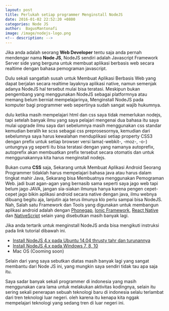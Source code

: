 ```yaml
---
layout: post
title: Perlukah setiap programmer Menginstall NodeJS
date: 2016-01-02 22:52:20 +0800
categories: Node JS
author:  BagusMantonafi
image: /image/nodejs-logo.png
<!-- description: -->
---
```


Jika anda adalah seorang <b>Web Developer</b> tentu saja anda pernah mendengar nama <b>Node JS</b>, NodeJS sendiri adalah Javascript Framework Server side yang berguna untuk membuat aplikasi berbasis web secara realtime dengan bahasa pemograman javascript. 

Dulu sekali sangatlah susah untuk Membuat Aplikasi Berbasis Web yang dapat berjalan secara realtime layaknya aplikasi native, namun semenjak adanya NodeJS hal tersebut mulai bisa teratasi. Meskipun bukan pengembang yang menggunakan NodeJS sebagai platformnya atau memang belum berniat mempelajarinya, Menginstall NodeJS pada komputer bagi programmer web sepertinya sudah sangat wajib hukumnya. 

dulu ketika masih mempelajari html dan css saya tidak memerlukan nodejs, tapi setelah banyak ilmu yang saya pelajari mengenai dua bahasa itu saya mulai upgrade ilmu saya dari sebelumnya masih menggunakan css standar kemudian beralih ke scss sebagai css preprosesornya, kemudian dari sebelumnya saya harus kewalahan menduplikasi setiap property CSS3 dengan prefix untuk setiap browser versi lama(-webkit-, -moz-, -o-) untungnya yg seperti itu bisa teratasi dengan yang namanya autoprefix, autoprefix akan membuatkan prefix tersebut secara otomatis dan untuk menggunakannya kita harus menginstall nodejs. 

Bukan cuma <b>CSS</b> saja, Sekarang untuk Membuat Aplikasi Android Seorang Programmer tidaklah harus mempelajari bahasa java atau harus dalam tingkat mahir Java, Sekarang bisa Membuatnya menggunakan Pemograman Web. jadi buat agan-agan yang bernasib sama seperti saya jago web tapi belum jago JAVA, jangan sia-siakan ilmunya hanya karena pengen cepet-cepet jago bikin aplikasi android secara native dengan java, ilmu webnya dibuang begitu aja, lanjutin aja terus ilmunya klo perlu sampai bisa NodeJS. Nah, Salah satu Framework dan Tools yang digunakan untuk membangun aplikasi android adalah dengan <a href="">Phonegap</a>, <a href="">Ionic Framework</a>, <a href="">React Native</a> dan <a href="">NativeScript</a> selain yang disebutkan masih banyak lagi.

Jika anda tertarik untuk menginstall NodeJS anda bisa mengikuti instruksi pada link tutorial dibawah ini.
<ul class="list-link">
	<li>
		<a href="">
			Install NodeJS 4.x pada Ubuntu 14.04 thrusty tahr dan turunannya
		</a>
	</li>
	<li>
		<a href="">
			Install NodeJS 4.x pada Windows 7, 8, 10
		</a>
	</li>
	<li>Mac OS (Cooming soon)</li>
</ul>


Selain dari yang saya sebutkan diatas masih banyak lagi yang sangat membantu dari Node JS ini, yang mungkin saya sendiri tidak tau apa saja itu. 

Saya sadar banyak sekali programmer di indonesia yang masih menggunakan cara lama untuk melakukan aktivitas kodingnya, selain itu sering sekali penerapan sebuah teknologi baru di indonesia selalu terlambat dari tren teknologi luar negeri. oleh karena itu kenapa kita nggak mempelajari teknologi yang sedang tren di luar negeri ini.
